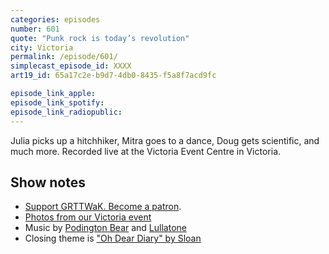 ```yaml
---
categories: episodes
number: 601
quote: "Punk rock is today’s revolution"
city: Victoria
permalink: /episode/601/
simplecast_episode_id: XXXX
art19_id: 65a17c2e-b9d7-4db0-8435-f5a8f7acd9fc

episode_link_apple: 
episode_link_spotify: 
episode_link_radiopublic: 
---
```


Julia picks up a hitchhiker, Mitra goes to a dance, Doug gets scientific, and much more. Recorded live at the Victoria Event Centre in Victoria.

## Show notes
* [Support GRTTWaK. Become a patron](https://grownupsreadthingstheywroteaskids.com/support/?utm_source=podcast&utm_medium=referral&utm_campaign=601).
* [Photos from our Victoria event](https://www.facebook.com/media/set/?set=a.10156183458708600&type=1&l=10fbcc5fd9)
* Music by [Podington Bear](https://geo.itunes.apple.com/us/artist/podington-bear/id250459572?at=10lR7u&mt=1&app=music) and [Lullatone](https://geo.itunes.apple.com/us/artist/lullatone/id34467705?at=10lR7u&mt=1&app=music)
* Closing theme is ["Oh Dear Diary" by Sloan](http://sloan.spinshop.com/details/9850)